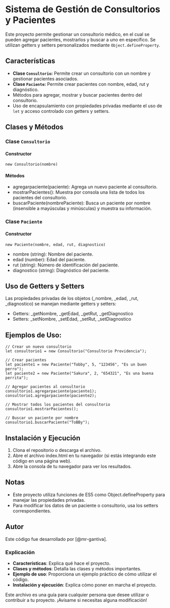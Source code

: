 # Sistema de Gestión de Consultorios y Pacientes

Este proyecto permite gestionar un consultorio médico, en el cual se pueden agregar pacientes, mostrarlos y buscar a uno en específico. Se utilizan getters y setters personalizados mediante `Object.defineProperty`.

## Características

- **Clase `Consultorio`:** Permite crear un consultorio con un nombre y gestionar pacientes asociados.
- **Clase `Paciente`:** Permite crear pacientes con nombre, edad, rut y diagnóstico.
- Métodos para agregar, mostrar y buscar pacientes dentro del consultorio.
- Uso de encapsulamiento con propiedades privadas mediante el uso de `let` y acceso controlado con getters y setters.

## Clases y Métodos

### Clase `Consultorio`

#### Constructor
```
new Consultorio(nombre)
```


#### Métodos
- agregarpaciente(paciente): Agrega un nuevo paciente al consultorio.
- mostrarPacientes(): Muestra por consola una lista de todos los pacientes del consultorio.
- buscarPaciente(nombrePaciente): Busca un paciente por nombre (insensible a mayúsculas y minúsculas) y muestra su información.

### Clase `Paciente`
#### Constructor
```
new Paciente(nombre, edad, rut, diagnostico)
```
- nombre (string): Nombre del paciente.
- edad (number): Edad del paciente.
- rut (string): Número de identificación del paciente.
- diagnostico (string): Diagnóstico del paciente.

## Uso de Getters y Setters
Las propiedades privadas de los objetos (_nombre, _edad, _rut, _diagnostico) se manejan mediante getters y setters:

- Getters: _getNombre, _getEdad, _getRut, _getDiagnostico
- Setters: _setNombre, _setEdad, _setRut, _setDiagnostico

## Ejemplos de Uso:
```
// Crear un nuevo consultorio
let consultorio1 = new Consultorio("Consultorio Providencia");

// Crear pacientes
let paciente1 = new Paciente("Tobby", 5, "123456", "Es un buen perro");
let paciente2 = new Paciente("Sakura", 2, "654321", "Es una buena perrita");

// Agregar pacientes al consultorio
consultorio1.agregarpaciente(paciente1);
consultorio1.agregarpaciente(paciente2);

// Mostrar todos los pacientes del consultorio
consultorio1.mostrarPacientes();

// Buscar un paciente por nombre
consultorio1.buscarPaciente("ToBBy");
```
## Instalación y Ejecución

1. Clona el repositorio o descarga el archivo.
2. Abre el archivo index.html en tu navegador (si estás integrando este código en una página web).
3. Abre la consola de tu navegador para ver los resultados.


## Notas
- Este proyecto utiliza funciones de ES5 como Object.defineProperty para manejar las propiedades privadas.
- Para modificar los datos de un paciente o consultorio, usa los setters correspondientes.

## Autor
Este código fue desarrollado por [@mr-gantiva].


### Explicación
- **Características**: Explica qué hace el proyecto.
- **Clases y métodos**: Detalla las clases y métodos importantes.
- **Ejemplo de uso**: Proporciona un ejemplo práctico de cómo utilizar el código.
- **Instalación y ejecución**: Explica cómo poner en marcha el proyecto.

Este archivo es una guía para cualquier persona que desee utilizar o contribuir a tu proyecto. ¡Avísame si necesitas alguna modificación!




